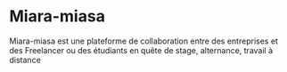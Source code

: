 # Miara-miasa
Miara-miasa est une plateforme de collaboration entre des entreprises et des Freelancer ou des étudiants en quête de stage, alternance, travail à distance 
